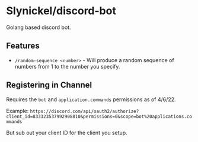 # Slynickel/discord-bot

Golang based discord bot. 

## Features

* `/random-sequence <number>` - Will produce a random sequence of numbers from 1 to the number you specify.

## Registering in Channel

Requires the `bot` and `application.commands` permissions as of 4/6/22.

Example: `https://discord.com/api/oauth2/authorize?client_id=833323537992908810&permissions=0&scope=bot%20applications.commands`

But sub out your client ID for the client you setup.
